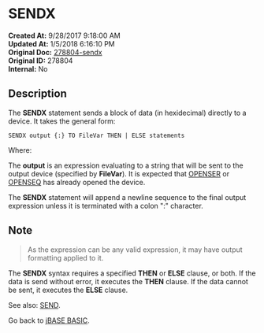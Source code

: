 # SENDX

**Created At:** 9/28/2017 9:18:00 AM  
**Updated At:** 1/5/2018 6:16:10 PM  
**Original Doc:** [278804-sendx](https://docs.jbase.com/36868-jbase-basic/278804-sendx)  
**Original ID:** 278804  
**Internal:** No  

## Description

The **SENDX** statement sends a block of data (in hexidecimal) directly to a device. It takes the general form:

```
SENDX output {:} TO FileVar THEN | ELSE statements
```

Where:

The **output** is an expression evaluating to a string that will be sent to the output device (specified by **FileVar**). It is expected that [OPENSER](./../openser) or [OPENSEQ](./../openseq) has already opened the device.

The **SENDX** statement will append a newline sequence to the final output expression unless it is terminated with a colon ":" character.

## Note

> As the expression can be any valid expression, it may have output formatting applied to it.

The **SENDX** syntax requires a specified **THEN** or **ELSE** clause, or both. If the data is send without error, it executes the **THEN** clause. If the data cannot be sent, it executes the **ELSE** clause.

See also: [SEND](./../send).

Go back to [jBASE BASIC](./../jbase-basic-programmers-reference-guide).
